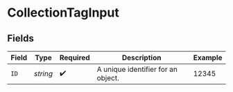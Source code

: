 # CollectionTagInput


## Fields

| Field                              | Type                               | Required                           | Description                        | Example                            |
| ---------------------------------- | ---------------------------------- | ---------------------------------- | ---------------------------------- | ---------------------------------- |
| `ID`                               | *string*                           | :heavy_check_mark:                 | A unique identifier for an object. | 12345                              |